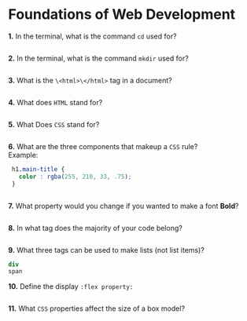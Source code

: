 # Foundations of Web Development

**1.** In the terminal, what is the command `cd` used for?
<!-- enter you answer in the space below -->
```change directory

```

**2.** In the terminal, what is the command `mkdir` used for?
<!-- enter you answer in the space below -->
```create new directory

```

**3.** What is the `\<html>\</html>` tag in a document?
<!-- enter you answer in the space below -->
```represents the root of the HTML doc

```

**4.** What does `HTML` stand for?
<!-- enter you answer in the space below -->
```HyperText Markup Language

```

**5.** What Does `CSS` stand for?
<!-- enter you answer in the space below -->
```Cascading Style Sheets

```

**6.** What are the three components that makeup a `CSS` rule? <br> Example:
```css
 h1.main-title {
   color : rgba(255, 210, 33, .75);
 }
```
<!-- enter you answer in the space below -->
```Selector, Property, Value

```

**7.** What property would you change if you wanted to make a font **Bold**?
<!-- enter you answer in the space below -->
```font-weight

```

**8.** In what tag does the majority of your code belong?
<!-- enter you answer in the space below -->
```html

```

**9.** What three tags can be used to make lists (not list items)?
<!-- enter you answer in the space below -->
```p
div
span

```

**10.** Define the display `:flex property:`
<!-- enter you answer in the space below -->
```

```

**11.** What `CSS` properties affect the size of a box model?
<!-- enter you answer in the space below -->
```

```
